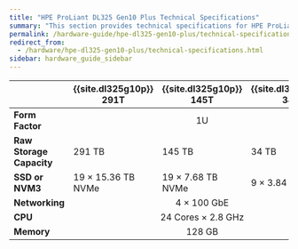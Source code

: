 ```yaml
---
title: "HPE ProLiant DL325 Gen10 Plus Technical Specifications"
summary: "This section provides technical specifications for HPE ProLiant DL325 Gen10 Plus node types."
permalink: /hardware-guide/hpe-dl325-gen10-plus/technical-specifications.html
redirect_from:
  - /hardware/hpe-dl325-gen10-plus/technical-specifications.html
sidebar: hardware_guide_sidebar
---
```


<table cellspacing="0" cellpadding="0" class="tech-specs">
<thead>
  <tr>
    <th></th>
    <th>{{site.dl325g10p}} 291T</th>
    <th>{{site.dl325g10p}} 145T</th>    
    <th>{{site.dl325g10p}} 34T</th>
  </tr>
</thead>
<tbody>
  <tr>
    <td><strong>Form Factor</strong></td>
    <td style="text-align: center;" colspan="3">1U</td>
  </tr>
  <tr>
    <td><strong>Raw Storage Capacity</strong></td>
    <td>291 TB</td>    
    <td>145 TB</td>
    <td>34 TB</td>
  </tr>
  <tr>
    <td><strong>SSD or NVM3</strong></td>
    <td>19 &times; 15.36 TB NVMe</td>
    <td>19 &times; 7.68 TB NVMe</td>    
    <td>9 &times; 3.84 TB NVMe</td>
  </tr>
  <tr>
    <td><strong>Networking</strong></td>
    <td style="text-align: center;" colspan="3">4 &times; 100 GbE</td>
  </tr>
  <tr>
    <td><strong>CPU</strong></td>
    <td style="text-align: center;" colspan="3">24 Cores &times; 2.8 GHz</td>
  </tr>
  <tr>
    <td><strong>Memory</strong></td>
    <td style="text-align: center;" colspan="3">128 GB</td>
  </tr>
</tbody>
</table>
